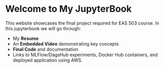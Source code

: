 # Welcome to My JupyterBook

This website showcases the final project required for EAS 503 course. In this jupyterbook we will go through:
- My **Resume**
- An **Embedded Video** demonstrating key concepts
- **Final Code** and documentation
- Links to MLFlow/DagsHub experiments, Docker Hub containers, and deployed application using AWS.
